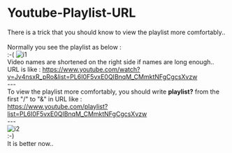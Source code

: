# Youtube-Playlist-URL

There is a trick that you should know to view the playlist more comfortably..<br><br>
Normally you see the playlist as below :<br> :-(
![i1](https://github.com/erolcum/Youtube-Playlist-URL/assets/110387801/e1b7d40d-7e46-4132-99c8-8203ce0f4bdb)<br>
Video names are shortened on the right side if names are long enough.. 
URL is like : https://www.youtube.com/watch?v=Jv4nsxR_pRo&list=PL6I0F5vxE0QIBnqM_CMmktNFgCgcsXvzw<br>---<br>
To view the playlist more comfortably, you should write **playlist?** from the first "/" to "&" in URL like :<br>
https://www.youtube.com/playlist?list=PL6I0F5vxE0QIBnqM_CMmktNFgCgcsXvzw<br>---<br>
![i2](https://github.com/erolcum/Youtube-Playlist-URL/assets/110387801/99028355-d948-4b7c-bd32-6ab099f7c551)<br>
:-)<br>
It is better now..
